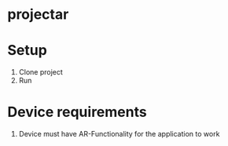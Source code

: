# projectar

# Setup

1. Clone project
2. Run

# Device requirements

1. Device must have AR-Functionality for the application to work
